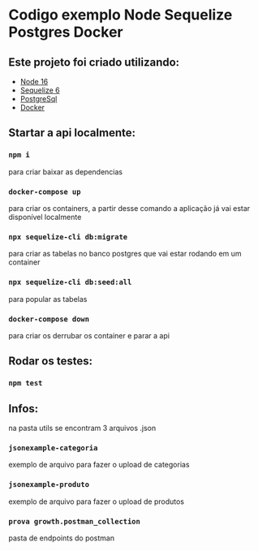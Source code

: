 # Codigo exemplo Node Sequelize Postgres Docker

## Este projeto foi criado utilizando:
- [Node 16](https://nodejs.org/dist/latest-v16.x/docs/api/)
- [Sequelize 6](https://sequelize.org/docs/v6/)
- [PostgreSql](https://www.postgresql.org/)
- [Docker](https://www.docker.com/)

## Startar a api localmente:
### `npm i`
para criar baixar as dependencias

### `docker-compose up`
para criar os containers, a partir desse comando a aplicação já vai estar disponível localmente

### `npx sequelize-cli db:migrate`
para criar as tabelas no banco postgres que vai estar rodando em um container

### `npx sequelize-cli db:seed:all`
para popular as tabelas

### `docker-compose down`
para criar os derrubar os container e parar a api

## Rodar os testes:

### `npm test`

## Infos:

na pasta utils se encontram 3 arquivos .json

### `jsonexample-categoria`
exemplo de arquivo para fazer o upload de categorias

### `jsonexample-produto`
exemplo de arquivo para fazer o upload de produtos

### `prova growth.postman_collection`
pasta de endpoints do postman

